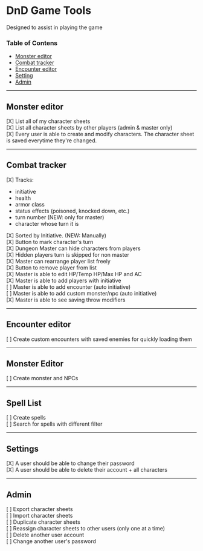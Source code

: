 # DnD Game Tools

Designed to assist in playing the game

### Table of Contens
- [Monster editor](#character-editor)
- [Combat tracker](#combat-tracker)
- [Encounter editor](#encounter-editor)
- [Setting](#settings)
- [Admin](#admin)

---

## Monster editor

[X] List all of my character sheets  
[X] List all character sheets by other players (admin & master only)  
[X] Every user is able to create and modify characters. The character sheet is saved 
everytime they're changed.

---

## Combat tracker

[X] Tracks:
* initiative
* health
* armor class
* status effects (poisoned, knocked down, etc.)
* turn number (NEW: only for master)
* character whose turn it is

[X] Sorted by Initiative. (NEW: Manually)  
[X] Button to mark character's turn  
[X] Dungeon Master can hide characters from players  
[X] Hidden players turn is skipped for non master  
[X] Master can rearrange player list freely  
[X] Button to remove player from list  
[X] Master is able to edit HP/Temp HP/Max HP and AC  
[X] Master is able to add players with initiative  
[ ] Master is able to add encounter (auto initiative)  
[ ] Master is able to add custom monster/npc (auto initiative)  
[X] Master is able to see saving throw modifiers  

---

## Encounter editor

[ ] Create custom encounters with saved enemies for quickly loading them

---

## Monster Editor

[ ] Create monster and NPCs  

---

## Spell List

[ ] Create spells  
[ ] Search for spells with different filter  

---

## Settings

[X] A user should be able to change their password  
[X] A user should be able to delete their account + all characters

---

## Admin 

[ ] Export character sheets  
[ ] Import character sheets  
[ ] Duplicate character sheets  
[ ] Reassign character sheets to other users (only one at a time)  
[ ] Delete another user account  
[ ] Change another user's password  
